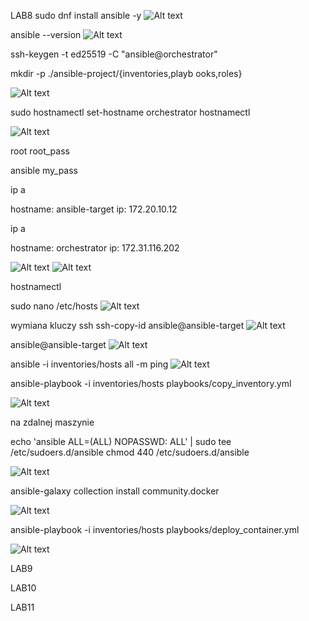 LAB8
sudo dnf install ansible -y
![Alt text](LAB8/screenshots/image1.png)

ansible --version
![Alt text](LAB8/screenshots/image2.png)

ssh-keygen -t ed25519 -C "ansible@orchestrator"


mkdir -p ./ansible-project/{inventories,playb
ooks,roles}

![Alt text](LAB8/screenshots/image3.png)

sudo hostnamectl set-hostname orchestrator
hostnamectl

![Alt text](LAB8/screenshots/image6.png)

root
root_pass

ansible
my_pass

ip a

hostname: ansible-target
ip: 172.20.10.12

ip a

hostname: orchestrator
ip: 172.31.116.202

![Alt text](LAB8/screenshots/image4.png)
![Alt text](LAB8/screenshots/image5.png)

hostnamectl

sudo nano /etc/hosts
![Alt text](LAB8/screenshots/image8.png)

wymiana kluczy ssh
ssh-copy-id ansible@ansible-target
![Alt text](LAB8/screenshots/image9.png)

ansible@ansible-target
![Alt text](LAB8/screenshots/image10.png)

ansible -i inventories/hosts all -m ping
![Alt text](LAB8/screenshots/image11.png)

ansible-playbook -i inventories/hosts playbooks/copy_inventory.yml

![Alt text](LAB8/screenshots/image12.png)

na zdalnej maszynie

echo 'ansible ALL=(ALL) NOPASSWD: ALL' | sudo tee /etc/sudoers.d/ansible
chmod 440 /etc/sudoers.d/ansible

![Alt text](LAB8/screenshots/image13.png)

ansible-galaxy collection install community.docker

![Alt text](LAB8/screenshots/image14.png)

ansible-playbook -i inventories/hosts playbooks/deploy_container.yml

![Alt text](LAB8/screenshots/image15.png)

LAB9

LAB10

LAB11